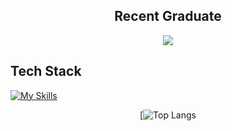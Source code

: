 <h2 align="center">Recent Graduate</h2>

<p align="center">
  <a href="https://skillicons.dev">
    <img src="https://skillicons.dev/icons?i=vscode,git" />
  </a>
</p>

<h2>Tech Stack</h2>




[![My Skills](https://skillicons.dev/icons?i=ts,js,py,bash,lua,java,c,cpp,php,nodejs,vue,flask,tailwind,html,css,mysql,mongodb)](https://skillicons.dev)
<br>


<div align="center">


  
[![Top Langs](https://github-readme-stats.vercel.app/api/top-langs/?username=kaysium&layout=compact)




</div>

